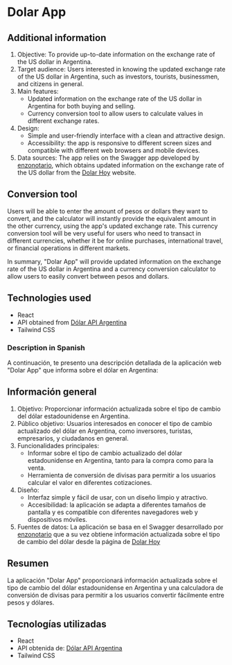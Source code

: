 # Dolar App

## Additional information
1. Objective: To provide up-to-date information on the exchange rate of the US dollar in Argentina.
2. Target audience: Users interested in knowing the updated exchange rate of the US dollar in Argentina, such as investors, tourists, businessmen, and citizens in general.
3. Main features:
   - Updated information on the exchange rate of the US dollar in Argentina for both buying and selling.
   - Currency conversion tool to allow users to calculate values in different exchange rates.
4. Design:
   - Simple and user-friendly interface with a clean and attractive design.
   - Accessibility: the app is responsive to different screen sizes and compatible with different web browsers and mobile devices.
5. Data sources: The app relies on the Swagger app developed by [enzonotario](https://github.com/enzonotario/esjs-dolar-api), which obtains updated information on the exchange rate of the US dollar from the [Dolar Hoy](https://www.dolarhoy.com/) website.

## Conversion tool
Users will be able to enter the amount of pesos or dollars they want to convert, and the calculator will instantly provide the equivalent amount in the other currency, using the app's updated exchange rate. This currency conversion tool will be very useful for users who need to transact in different currencies, whether it be for online purchases, international travel, or financial operations in different markets. 

In summary, "Dolar App" will provide updated information on the exchange rate of the US dollar in Argentina and a currency conversion calculator to allow users to easily convert between pesos and dollars.

## Technologies used
- React
- API obtained from [Dólar API Argentina](https://dolar-api-argentina.vercel.app/#/)
- Tailwind CSS

### Description in Spanish
A continuación, te presento una descripción detallada de la aplicación web "Dolar App" que informa sobre el dólar en Argentina:

## Información general
1. Objetivo: Proporcionar información actualizada sobre el tipo de cambio del dólar estadounidense en Argentina.
2. Público objetivo: Usuarios interesados en conocer el tipo de cambio actualizado del dólar en Argentina, como inversores, turistas, empresarios, y ciudadanos en general.
3. Funcionalidades principales:
   - Informar sobre el tipo de cambio actualizado del dólar estadounidense en Argentina, tanto para la compra como para la venta.
   - Herramienta de conversión de divisas para permitir a los usuarios calcular el valor en diferentes cotizaciones.
4. Diseño:
   - Interfaz simple y fácil de usar, con un diseño limpio y atractivo.
   - Accesibilidad: la aplicación se adapta a diferentes tamaños de pantalla y es compatible con diferentes navegadores web y dispositivos móviles.
5. Fuentes de datos: La aplicación se basa en el Swagger desarrollado por [enzonotario](https://github.com/enzonotario/esjs-dolar-api) que a su vez obtiene información actualizada sobre el tipo de cambio del dólar desde la página de [Dolar Hoy](https://www.dolarhoy.com/)

## Resumen
La aplicación "Dolar App" proporcionará información actualizada sobre el tipo de cambio del dólar estadounidense en Argentina y una calculadora de conversión de divisas para permitir a los usuarios convertir fácilmente entre pesos y dólares.

## Tecnologías utilizadas
- React
- API obtenida de: [Dólar API Argentina](https://dolar-api-argentina.vercel.app/#/)
- Tailwind CSS
